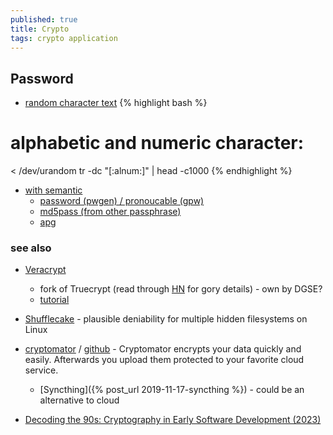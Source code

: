 ```yaml
---
published: true
title: Crypto
tags: crypto application
---
```

## Password
- [random character text](https://linuxconfig.org/create-a-random-character-text-file-using-linux-shell)
{% highlight bash %}
# alphabetic and numeric character: 
< /dev/urandom tr -dc "[:alnum:]" | head -c1000
{% endhighlight %}

- [with semantic](https://unix.stackexchange.com/questions/230673/how-to-generate-a-random-string#230674)
	- [password (pwgen) / pronoucable (gpw)](https://unix.stackexchange.com/questions/230673/how-to-generate-a-random-string/230674#230674)
    - [md5pass (from other passphrase)](https://unix.stackexchange.com/questions/230673/how-to-generate-a-random-string/232105#232105)
    - [apg](https://askubuntu.com/questions/25090/can-you-recommend-a-password-generator/25138#25138)

### see also
- [Veracrypt](https://www.veracrypt.fr/en/Documentation.html)
	- fork of Truecrypt (read through [HN](https://news.ycombinator.com/item?id=37733184) for gory details) - own by DGSE?
	- [tutorial](https://kifarunix.com/how-to-install-and-use-veracrypt-to-encrypt-drives-on-ubuntu-18-04/)

- [Shufflecake](https://shufflecake.net/) - plausible deniability for multiple hidden filesystems on Linux

- [cryptomator](https://cryptomator.org/) / [github](https://github.com/cryptomator) -  Cryptomator encrypts your data quickly and easily. Afterwards you upload them protected to your favorite cloud service.
	- [Syncthing]({% post_url 2019-11-17-syncthing %}) - could be an alternative to cloud

- [Decoding the 90s: Cryptography in Early Software Development (2023) ](https://news.ycombinator.com/item?id=43612102)